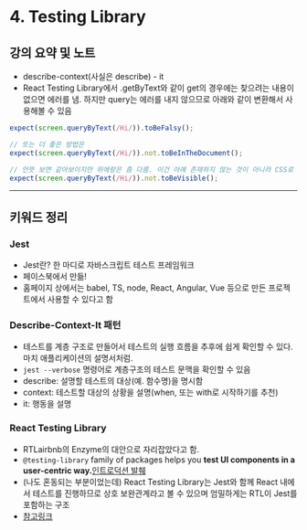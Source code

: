# 4. Testing Library

## 강의 요약 및 노트

- describe-context(사실은 describe) - it
- React Testing Library에서 .getByText와 같이 get의 경우에는 찾으려는 내용이 없으면 에러를 냄.  하지만 query는 에러를 내지 않으므로 아래와 같이 변환해서 사용해볼 수 있음

```javascript
expect(screen.queryByText(/Hi/)).toBeFalsy();

// 또는 더 좋은 방법은
expect(screen.queryByText(/Hi/)).not.toBeInTheDocument();

// 언뜻 보면 같아보이지만 위에랑은 좀 다름. 이건 아예 존재하지 않는 것이 아니라 CSS로 가려놓은 것을 찾을 떄.
expect(screen.queryByText(/Hi/)).not.toBeVisible();
```

---

## 키워드 정리

### Jest
- Jest란? 한 마디로 자바스크립트 테스트 프레임워크
- 페이스북에서 만듦!
- 홈페이지 상에서는 babel, TS, node, React, Angular, Vue 등으로 만든 프로젝트에서 사용할 수 있다고 함

### Describe-Context-It 패턴
- 테스트를 계층 구조로 만들어서 테스트의 실행 흐름을 추후에 쉽게 확인할 수 있다. 마치 애플리케이션의 설명서처럼.
- `jest --verbose` 명령어로 계층구조의 테스트 문맥을 확인할 수 있음
- describe: 설명할 테스트의 대상(예. 함수명)을 명시함
- context: 테스트할 대상의 상황을 설명(when, 또는 with로 시작하기를 추천)
- it: 행동을 설명

### React Testing Library
- RTLairbnb의 Enzyme의 대안으로 자리잡았다고 함.
- `@testing-library` family of packages helps you **test UI components in a user-centric way.**[인트로덕션 발췌](https://testing-library.com/docs/) 
- (나도 혼동되는 부분이었는데) React Testing Library는 Jest와 함께 React 내에서 테스트를 진행하므로 상호 보완관계라고 볼 수 있으며 엄밀하게는 RTL이 Jest를 포함하는 구조
- [참고링크](https://tecoble.techcourse.co.kr/post/2021-10-22-react-testing-library/)
